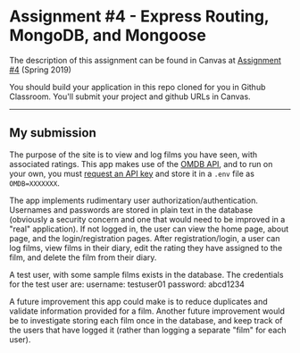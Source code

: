# Assignment #4 - Express Routing, MongoDB, and Mongoose

The description of this assignment can be found in Canvas at [Assignment #4](https://canvas.harvard.edu/courses/54354/assignments/249113) (Spring 2019)

You should build your application in this repo cloned for you in Github Classroom. You'll submit your project and github URLs in Canvas.

---

## My submission

The purpose of the site is to view and log films you have seen, with associated ratings. 
This app makes use of the [OMDB API](http://www.omdbapi.com), and to run on your own, you must [request an API key](http://www.omdbapi.com/apikey.aspx) and store it in a `.env` file as `OMDB=XXXXXXX`.

The app implements rudimentary user authorization/authentication. Usernames and passwords
are stored in plain text in the database (obviously a security concern and one that
would need to be improved in a "real" application). If not logged in, the user can view
the home page, about page, and the login/registration pages. After registration/login,
a user can log films, view films in their diary, edit the rating they have assigned to
the film, and delete the film from their diary.

A test user, with some sample films exists in the database. The credentials for the test
user are:
	username: testuser01
	password: abcd1234

A future improvement this app could make is to reduce duplicates and validate
information provided for a film. Another future improvement would be to investigate
storing each film once in the database, and keep track of the users that have logged it
(rather than logging a separate "film" for each user).
